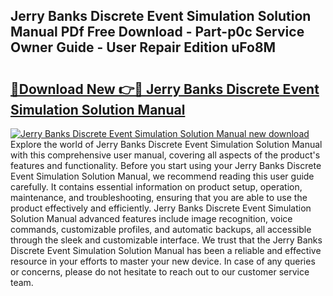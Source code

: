 ## Jerry Banks Discrete Event Simulation Solution Manual PDf Free Download - Part-p0c Service Owner Guide - User Repair Edition uFo8M

# <h2><a href="http://bc77648.oget.top/?id=Jerry+Banks+Discrete+Event+Simulation+Solution+Manual">🔗Download New 👉🔴 Jerry Banks Discrete Event Simulation Solution Manual</a></h2>

[![Jerry Banks Discrete Event Simulation Solution Manual new download](https://i.imgur.com/5g1atiW.png)](http://bc77648.oget.top/?id=Jerry+Banks+Discrete+Event+Simulation+Solution+Manual)
Explore the world of Jerry Banks Discrete Event Simulation Solution Manual with this comprehensive user manual, covering all aspects of the product's features and functionality. Before you start using your Jerry Banks Discrete Event Simulation Solution Manual, we recommend reading this user guide carefully. It contains essential information on product setup, operation, maintenance, and troubleshooting, ensuring that you are able to use the product effectively and efficiently. Jerry Banks Discrete Event Simulation Solution Manual advanced features include image recognition, voice commands, customizable profiles, and automatic backups, all accessible through the sleek and customizable interface. We trust that the Jerry Banks Discrete Event Simulation Solution Manual has been a reliable and effective resource in your efforts to master your new device. In case of any queries or concerns, please do not hesitate to reach out to our customer service team.
